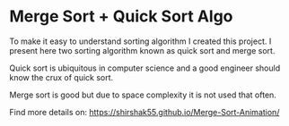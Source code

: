 # Merge Sort + Quick Sort Algo

To make it easy to understand sorting algorithm I created this project. I
present here two sorting algorithm known as quick sort and merge sort.

Quick sort is ubiquitous in computer science and a good engineer should know the
crux of quick sort.

Merge sort is good but due to space complexity it is not used that often.

Find more details on: https://shirshak55.github.io/Merge-Sort-Animation/
